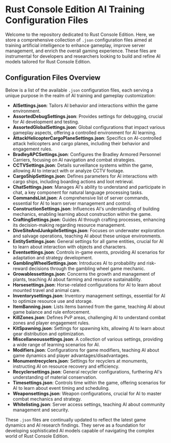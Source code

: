 # Rust Console Edition AI Training Configuration Files

Welcome to the repository dedicated to Rust Console Edition. Here, we store a comprehensive collection of `.json` configuration files aimed at training artificial intelligence to enhance gameplay, improve server management, and enrich the overall gaming experience. These files are instrumental for developers and researchers looking to build and refine AI models tailored for Rust Console Edition.

## Configuration Files Overview

Below is a list of the available `.json` configuration files, each serving a unique purpose in the realm of AI training and gameplay customization:

- **AISettings.json**: Tailors AI behavior and interactions within the game environment.
- **AssortedDebugSettings.json**: Provides settings for debugging, crucial for AI development and testing.
- **AssortedGlobalSettings.json**: Global configurations that impact various gameplay aspects, offering a controlled environment for AI learning.
- **AttackHelicopterCargoPlaneSettings.json**: Specifics on AI-controlled attack helicopters and cargo planes, including their behavior and engagement rules.
- **BradleyAPCSettings.json**: Configures the Bradley Armored Personnel Carriers, focusing on AI navigation and combat strategies.
- **CCTVSettings.json**: Details surveillance systems within the game, allowing AI to interact with or analyze CCTV footage.
- **CargoShipSettings.json**: Defines parameters for AI interactions with cargo ships, including boarding actions and loot retrieval.
- **ChatSettings.json**: Manages AI's ability to understand and participate in chat, a key component for natural language processing tasks.
- **CommandsList.json**: A comprehensive list of server commands, essential for AI to learn server management and control.
- **ConstructionSettings.json**: Influences AI's understanding of building mechanics, enabling learning about construction within the game.
- **CraftingSettings.json**: Guides AI through crafting processes, enhancing its decision-making regarding resource management.
- **DiveSiteAndJunkpileSettings.json**: Focuses on underwater exploration and salvage operations, teaching AI about these unique environments.
- **EntitySettings.json**: General settings for all game entities, crucial for AI to learn about interaction with objects and characters.
- **Eventsettings.json**: Controls in-game events, providing AI scenarios for adaptation and strategy development.
- **GamblingWheelSettings.json**: Introduces AI to probability and risk-reward decisions through the gambling wheel game mechanic.
- **Growablessettings.json**: Concerns the growth and management of plants, teaching AI about farming and resource sustainability.
- **Horsesettings.json**: Horse-related configurations for AI to learn about mounted travel and animal care.
- **Inventorysettings.json**: Inventory management settings, essential for AI to optimize resource use and storage.
- **ItemBanning.json**: Lists items banned from the game, teaching AI about game balance and rule enforcement.
- **KillZones.json**: Defines PvP areas, challenging AI to understand combat zones and player engagement rules.
- **KitSpawning.json**: Settings for spawning kits, allowing AI to learn about gear distribution and optimization.
- **Miscellaneoussettings.json**: A collection of various settings, providing a wide range of learning scenarios for AI.
- **Modifiers.json**: Configurations for game modifiers, teaching AI about game dynamics and player advantages/disadvantages.
- **Monumentrecyclers.json**: Settings for recyclers at monuments, instructing AI on resource recovery and efficiency.
- **Recyclersettings.json**: General recycler configurations, furthering AI's understanding of material conservation.
- **Timesettings.json**: Controls time within the game, offering scenarios for AI to learn about event timing and scheduling.
- **Weaponsettings.json**: Weapon configurations, crucial for AI to master combat mechanics and strategy.
- **Whitelisting.json**: Server access settings, teaching AI about community management and security.

These `.json` files are continually updated to reflect the latest game dynamics and AI research findings. They serve as a foundation for developing sophisticated AI models capable of navigating the complex world of Rust Console Edition.
